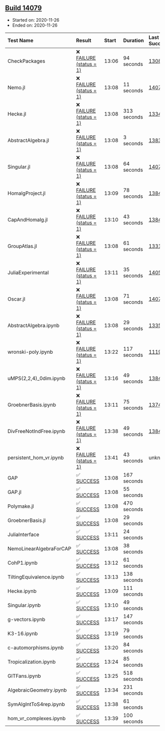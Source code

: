 ## [Build 14079](https://oscarci.mathematik.uni-kl.de/job/oscar/14079/)

* Started on: 2020-11-26
* Ended on: 2020-11-26

| Test Name    | Result | Start | Duration | Last Success | First Failure |
|:-------------|:-------|:------|:---------|:-------------|:--------------|
| CheckPackages | ❌ [FAILURE (status = 1)](https://oscarci.mathematik.uni-kl.de/job/oscar/14079/artifact/logs/build-14079/CheckPackages.log) | 13:06 | 94 seconds | [13085](https://oscarci.mathematik.uni-kl.de/job/oscar/13085/) | [13086](https://oscarci.mathematik.uni-kl.de/job/oscar/13086/) |
| Nemo.jl | ❌ [FAILURE (status = 1)](https://oscarci.mathematik.uni-kl.de/job/oscar/14079/artifact/logs/build-14079/Nemo.jl.log) | 13:08 | 11 seconds | [14078](https://oscarci.mathematik.uni-kl.de/job/oscar/14078/) | [14079](https://oscarci.mathematik.uni-kl.de/job/oscar/14079/) |
| Hecke.jl | ❌ [FAILURE (status = 1)](https://oscarci.mathematik.uni-kl.de/job/oscar/14079/artifact/logs/build-14079/Hecke.jl.log) | 13:08 | 313 seconds | [13341](https://oscarci.mathematik.uni-kl.de/job/oscar/13341/) | [13342](https://oscarci.mathematik.uni-kl.de/job/oscar/13342/) |
| AbstractAlgebra.jl | ❌ [FAILURE (status = 1)](https://oscarci.mathematik.uni-kl.de/job/oscar/14079/artifact/logs/build-14079/AbstractAlgebra.jl.log) | 13:08 | 3 seconds | [13837](https://oscarci.mathematik.uni-kl.de/job/oscar/13837/) | [13838](https://oscarci.mathematik.uni-kl.de/job/oscar/13838/) |
| Singular.jl | ❌ [FAILURE (status = 1)](https://oscarci.mathematik.uni-kl.de/job/oscar/14079/artifact/logs/build-14079/Singular.jl.log) | 13:08 | 64 seconds | [14078](https://oscarci.mathematik.uni-kl.de/job/oscar/14078/) | [14079](https://oscarci.mathematik.uni-kl.de/job/oscar/14079/) |
| HomalgProject.jl | ❌ [FAILURE (status = 1)](https://oscarci.mathematik.uni-kl.de/job/oscar/14079/artifact/logs/build-14079/HomalgProject.jl.log) | 13:09 | 78 seconds | [13845](https://oscarci.mathematik.uni-kl.de/job/oscar/13845/) | [13846](https://oscarci.mathematik.uni-kl.de/job/oscar/13846/) |
| CapAndHomalg.jl | ❌ [FAILURE (status = 1)](https://oscarci.mathematik.uni-kl.de/job/oscar/14079/artifact/logs/build-14079/CapAndHomalg.jl.log) | 13:10 | 43 seconds | [13845](https://oscarci.mathematik.uni-kl.de/job/oscar/13845/) | [13846](https://oscarci.mathematik.uni-kl.de/job/oscar/13846/) |
| GroupAtlas.jl | ❌ [FAILURE (status = 1)](https://oscarci.mathematik.uni-kl.de/job/oscar/14079/artifact/logs/build-14079/GroupAtlas.jl.log) | 13:08 | 61 seconds | [13311](https://oscarci.mathematik.uni-kl.de/job/oscar/13311/) | [13312](https://oscarci.mathematik.uni-kl.de/job/oscar/13312/) |
| JuliaExperimental | ❌ [FAILURE (status = 1)](https://oscarci.mathematik.uni-kl.de/job/oscar/14079/artifact/logs/build-14079/JuliaExperimental.log) | 13:11 | 35 seconds | [14052](https://oscarci.mathematik.uni-kl.de/job/oscar/14052/) | [14053](https://oscarci.mathematik.uni-kl.de/job/oscar/14053/) |
| Oscar.jl | ❌ [FAILURE (status = 1)](https://oscarci.mathematik.uni-kl.de/job/oscar/14079/artifact/logs/build-14079/Oscar.jl.log) | 13:08 | 71 seconds | [14078](https://oscarci.mathematik.uni-kl.de/job/oscar/14078/) | [14079](https://oscarci.mathematik.uni-kl.de/job/oscar/14079/) |
| AbstractAlgebra.ipynb | ❌ [FAILURE (status = 1)](https://oscarci.mathematik.uni-kl.de/job/oscar/14079/artifact/logs/build-14079/AbstractAlgebra.ipynb.log) | 13:08 | 29 seconds | [13355](https://oscarci.mathematik.uni-kl.de/job/oscar/13355/) | [13356](https://oscarci.mathematik.uni-kl.de/job/oscar/13356/) |
| wronski-poly.ipynb | ❌ [FAILURE (status = 1)](https://oscarci.mathematik.uni-kl.de/job/oscar/14079/artifact/logs/build-14079/wronski-poly.ipynb.log) | 13:22 | 117 seconds | [11192](https://oscarci.mathematik.uni-kl.de/job/oscar/11192/) | [11193](https://oscarci.mathematik.uni-kl.de/job/oscar/11193/) |
| uMPS(2,2,4)_0dim.ipynb | ❌ [FAILURE (status = 1)](https://oscarci.mathematik.uni-kl.de/job/oscar/14079/artifact/logs/build-14079/uMPS-2-2-4-_0dim.ipynb.log) | 13:16 | 49 seconds | [13841](https://oscarci.mathematik.uni-kl.de/job/oscar/13841/) | [13842](https://oscarci.mathematik.uni-kl.de/job/oscar/13842/) |
| GroebnerBasis.ipynb | ❌ [FAILURE (status = 1)](https://oscarci.mathematik.uni-kl.de/job/oscar/14079/artifact/logs/build-14079/GroebnerBasis.ipynb.log) | 13:11 | 75 seconds | [13748](https://oscarci.mathematik.uni-kl.de/job/oscar/13748/) | [13749](https://oscarci.mathematik.uni-kl.de/job/oscar/13749/) |
| DivFreeNotIndFree.ipynb | ❌ [FAILURE (status = 1)](https://oscarci.mathematik.uni-kl.de/job/oscar/14079/artifact/logs/build-14079/DivFreeNotIndFree.ipynb.log) | 13:38 | 49 seconds | [13845](https://oscarci.mathematik.uni-kl.de/job/oscar/13845/) | [13846](https://oscarci.mathematik.uni-kl.de/job/oscar/13846/) |
| persistent_hom_vr.ipynb | ❌ [FAILURE (status = 1)](https://oscarci.mathematik.uni-kl.de/job/oscar/14079/artifact/logs/build-14079/persistent_hom_vr.ipynb.log) | 13:41 | 43 seconds | unknown | unknown |
| GAP | ✅ [SUCCESS](https://oscarci.mathematik.uni-kl.de/job/oscar/14079/artifact/logs/build-14079/GAP.log) | 13:08 | 167 seconds |  |  |
| GAP.jl | ✅ [SUCCESS](https://oscarci.mathematik.uni-kl.de/job/oscar/14079/artifact/logs/build-14079/GAP.jl.log) | 13:08 | 55 seconds |  |  |
| Polymake.jl | ✅ [SUCCESS](https://oscarci.mathematik.uni-kl.de/job/oscar/14079/artifact/logs/build-14079/Polymake.jl.log) | 13:08 | 470 seconds |  |  |
| GroebnerBasis.jl | ✅ [SUCCESS](https://oscarci.mathematik.uni-kl.de/job/oscar/14079/artifact/logs/build-14079/GroebnerBasis.jl.log) | 13:08 | 29 seconds |  |  |
| JuliaInterface | ✅ [SUCCESS](https://oscarci.mathematik.uni-kl.de/job/oscar/14079/artifact/logs/build-14079/JuliaInterface.log) | 13:11 | 24 seconds |  |  |
| NemoLinearAlgebraForCAP | ✅ [SUCCESS](https://oscarci.mathematik.uni-kl.de/job/oscar/14079/artifact/logs/build-14079/NemoLinearAlgebraForCAP.log) | 13:08 | 38 seconds |  |  |
| CohP1.ipynb | ✅ [SUCCESS](https://oscarci.mathematik.uni-kl.de/job/oscar/14079/artifact/logs/build-14079/CohP1.ipynb.log) | 13:12 | 61 seconds |  |  |
| TiltingEquivalence.ipynb | ✅ [SUCCESS](https://oscarci.mathematik.uni-kl.de/job/oscar/14079/artifact/logs/build-14079/TiltingEquivalence.ipynb.log) | 13:13 | 138 seconds |  |  |
| Hecke.ipynb | ✅ [SUCCESS](https://oscarci.mathematik.uni-kl.de/job/oscar/14079/artifact/logs/build-14079/Hecke.ipynb.log) | 13:09 | 111 seconds |  |  |
| Singular.ipynb | ✅ [SUCCESS](https://oscarci.mathematik.uni-kl.de/job/oscar/14079/artifact/logs/build-14079/Singular.ipynb.log) | 13:10 | 49 seconds |  |  |
| g-vectors.ipynb | ✅ [SUCCESS](https://oscarci.mathematik.uni-kl.de/job/oscar/14079/artifact/logs/build-14079/g-vectors.ipynb.log) | 13:17 | 147 seconds |  |  |
| K3-16.ipynb | ✅ [SUCCESS](https://oscarci.mathematik.uni-kl.de/job/oscar/14079/artifact/logs/build-14079/K3-16.ipynb.log) | 13:19 | 79 seconds |  |  |
| c-automorphisms.ipynb | ✅ [SUCCESS](https://oscarci.mathematik.uni-kl.de/job/oscar/14079/artifact/logs/build-14079/c-automorphisms.ipynb.log) | 13:20 | 84 seconds |  |  |
| Tropicalization.ipynb | ✅ [SUCCESS](https://oscarci.mathematik.uni-kl.de/job/oscar/14079/artifact/logs/build-14079/Tropicalization.ipynb.log) | 13:24 | 85 seconds |  |  |
| GITFans.ipynb | ✅ [SUCCESS](https://oscarci.mathematik.uni-kl.de/job/oscar/14079/artifact/logs/build-14079/GITFans.ipynb.log) | 13:25 | 518 seconds |  |  |
| AlgebraicGeometry.ipynb | ✅ [SUCCESS](https://oscarci.mathematik.uni-kl.de/job/oscar/14079/artifact/logs/build-14079/AlgebraicGeometry.ipynb.log) | 13:34 | 231 seconds |  |  |
| SymAlgIntToS4rep.ipynb | ✅ [SUCCESS](https://oscarci.mathematik.uni-kl.de/job/oscar/14079/artifact/logs/build-14079/SymAlgIntToS4rep.ipynb.log) | 13:38 | 61 seconds |  |  |
| hom_vr_complexes.ipynb | ✅ [SUCCESS](https://oscarci.mathematik.uni-kl.de/job/oscar/14079/artifact/logs/build-14079/hom_vr_complexes.ipynb.log) | 13:39 | 100 seconds |  |  |
